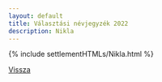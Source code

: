 ```yaml
---
layout: default
title: Választási névjegyzék 2022
description: Nikla
---
```


{% include settlementHTMLs/Nikla.html %}

[Vissza](../)